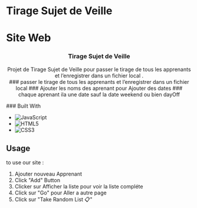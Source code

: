 # Tirage Sujet de Veille
 
# Site Web 


<h3 align="center">Tirage Sujet de Veille</h3>

  <p align="center">
    Projet de Tirage Sujet de Veille pour passer le tirage de tous les apprenants et l’enregistrer dans un fichier local .
    <br />
### passer le tirage de tous les apprenants et l’enregistrer dans un fichier local
### Ajouter les noms des aprenant pour Ajouter des dates 
### chaque aprenant ila une date sauf la date weekend ou bien dayOff
  </p>
</div>
### Built With

* ![JavaScript](https://img.shields.io/badge/JavaScript-323330?style=for-the-badge&logo=javascript&logoColor=F7DF1E)
* ![HTML5](https://img.shields.io/badge/html5-%23E34F26.svg?style=for-the-badge&logo=html5&logoColor=white)
* ![CSS3](https://img.shields.io/badge/css3-%231572B6.svg?style=for-the-badge&logo=css3&logoColor=white)


<!-- USAGE EXAMPLES -->
## Usage

to use our site :
1. Ajouter nouveau Apprenant 
2. Click "Add" Button
3. Clicker sur Afficher la liste pour voir la liste compléte
4. Click sur "Go" pour Aller a autre page
5. Click sur "Take Random List 📋"

